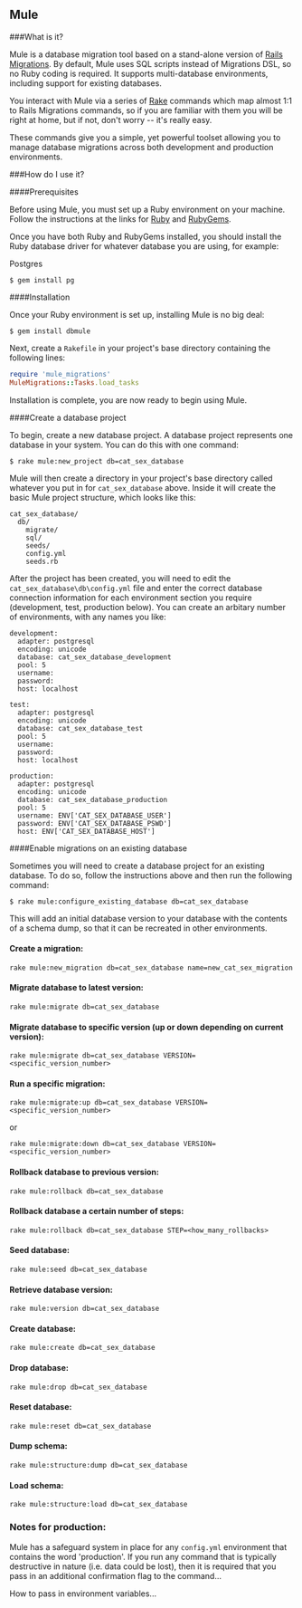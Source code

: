 ## Mule

###What is it?

Mule is a database migration tool based on a stand-alone version of [Rails Migrations](http://guides.rubyonrails.org/migrations.html). By default, Mule uses SQL scripts instead of Migrations DSL, so no Ruby coding is required. It supports multi-database environments, including support for existing databases.

You interact with Mule via a series of [Rake](http://rake.rubyforge.org/) commands which map almost 1:1 to Rails Migrations commands, so if you are familiar with them you will be right at home, but if not, don't worry -- it's really easy.

These commands give you a simple, yet powerful toolset allowing you to manage database migrations across both development and production environments.

###How do I use it?

####Prerequisites

Before using Mule, you must set up a Ruby environment on your machine. Follow the instructions at the links for [Ruby](http://www.ruby-lang.org/en/downloads/) and [RubyGems](https://rubygems.org/pages/download).

Once you have both Ruby and RubyGems installed, you should install the Ruby database driver for whatever database you are using, for example:

Postgres

    $ gem install pg


####Installation

Once your Ruby environment is set up, installing Mule is no big deal:

    $ gem install dbmule

Next, create a `Rakefile` in your project's base directory containing the following lines:

```ruby
require 'mule_migrations'
MuleMigrations::Tasks.load_tasks
```

Installation is complete, you are now ready to begin using Mule.

####Create a database project

To begin, create a new database project. A database project represents one database in your system. You can do this with one command:

    $ rake mule:new_project db=cat_sex_database

Mule will then create a directory in your project's base directory called whatever you put in for `cat_sex_database` above. Inside it will create the basic Mule project structure, which looks like this:

    cat_sex_database/
      db/
        migrate/
        sql/
        seeds/
        config.yml
        seeds.rb

After the project has been created, you will need to edit the `cat_sex_database\db\config.yml` file and enter the correct database connection information for each environment section you require (development, test, production below). You can create an arbitary number of environments, with any names you like:

    development:
      adapter: postgresql
      encoding: unicode
      database: cat_sex_database_development
      pool: 5
      username:
      password:
      host: localhost

    test:
      adapter: postgresql
      encoding: unicode
      database: cat_sex_database_test
      pool: 5
      username:
      password:
      host: localhost

    production:
      adapter: postgresql
      encoding: unicode
      database: cat_sex_database_production
      pool: 5
      username: ENV['CAT_SEX_DATABASE_USER']
      password: ENV['CAT_SEX_DATABASE_PSWD']
      host: ENV['CAT_SEX_DATABASE_HOST']

####Enable migrations on an existing database

Sometimes you will need to create a database project for an existing database. To do so, follow the instructions above and then run the following command: 

    $ rake mule:configure_existing_database db=cat_sex_database

This will add an initial database version to your database with the contents of a schema dump, so that it can be recreated in other environments.

#### Create a migration:

    rake mule:new_migration db=cat_sex_database name=new_cat_sex_migration

#### Migrate database to latest version:

    rake mule:migrate db=cat_sex_database

#### Migrate database to specific version (up or down depending on current version):

    rake mule:migrate db=cat_sex_database VERSION=<specific_version_number>

#### Run a specific migration:

    rake mule:migrate:up db=cat_sex_database VERSION=<specific_version_number>

or

    rake mule:migrate:down db=cat_sex_database VERSION=<specific_version_number>

#### Rollback database to previous version:

    rake mule:rollback db=cat_sex_database

#### Rollback database a certain number of steps:

    rake mule:rollback db=cat_sex_database STEP=<how_many_rollbacks>

#### Seed database:

    rake mule:seed db=cat_sex_database

#### Retrieve database version:

    rake mule:version db=cat_sex_database

#### Create database:

    rake mule:create db=cat_sex_database

#### Drop database:

    rake mule:drop db=cat_sex_database

#### Reset database:

    rake mule:reset db=cat_sex_database

#### Dump schema:

    rake mule:structure:dump db=cat_sex_database

#### Load schema:

    rake mule:structure:load db=cat_sex_database

### Notes for production:

Mule has a safeguard system in place for any `config.yml` environment that contains the word 'production'. If you run any command that is typically destructive in nature (i.e. data could be lost), then it is required that you pass in an additional confirmation flag to the command...

How to pass in environment variables...